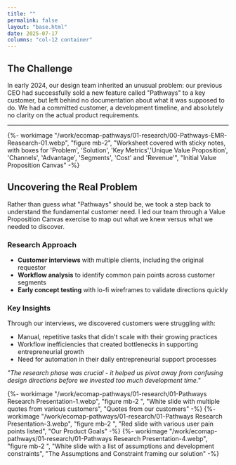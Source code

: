 ```yaml
---
title: ""
permalink: false
layout: "base.html"
date: 2025-07-17
columns: "col-12 container"
---
```

<div class="col col-12 sm-6 md-7" >

## The Challenge

In early 2024, our design team inherited an unusual problem: our previous CEO had successfully sold a new feature called "Pathways" to a key customer, but left behind no documentation about what it was supposed to do. We had a committed customer, a development timeline, and absolutely no clarity on the actual product requirements.

</div>
<div class="col-12">
<hr>
</div>
<div class="col col-12 sm-4 md-3 flex-column">

{%- workimage "/work/ecomap-pathways/01-research/00-Pathways-EMR-Reasearch-01.webp", "figure  mb-2", "Worksheet covered with sticky notes, with boxes for 'Problem', 'Solution', 'Key Metrics','Unique Value Proposition', 'Channels', 'Advantage', 'Segments', 'Cost' and 'Revenue'", "Initial Value Proposition Canvas"  -%}


</div>
<div class="col col-12 sm-6 md-7" >

## Uncovering the Real Problem

Rather than guess what "Pathways" should be, we took a step back to understand the fundamental customer need. I led our team through a Value Proposition Canvas exercise to map out what we knew versus what we needed to discover.

</div>
<div class="col col-12 sm-6 md-7" >

### Research Approach

- **Customer interviews** with multiple clients, including the original requestor
- **Workflow analysis** to identify common pain points across customer segments
- **Early concept testing** with lo-fi wireframes to validate directions quickly

### Key Insights

Through our interviews, we discovered customers were struggling with:

- Manual, repetitive tasks that didn't scale with their growing practices
- Workflow inefficiencies that created bottlenecks in supporting entrepreneurial growth
- Need for automation in their daily entrepreneurial support processes

<div class="p-2 bg-cyan text-white">

*"The research phase was crucial - it helped us pivot away from confusing design directions before we invested too much development time."*

</div>
</div>
<div class="col col-12 sm-5 md-4 container" style="align-self: center;">
{%- workimage "/work/ecomap-pathways/01-research/01-Pathways Research Presentation-1.webp", "figure  mb-2 ", "White slide with multiple quotes from various customers", "Quotes from our customers"  -%}
{%- workimage "/work/ecomap-pathways/01-research/01-Pathways Research Presentation-3.webp", "figure  mb-2 ", "Red slide with various user pain points listed", "Our Product Goals"  -%}
{%- workimage "/work/ecomap-pathways/01-research/01-Pathways Research Presentation-4.webp", "figure  mb-2 ", "White slide with a list of assumptions and development constraints", "The Assumptions and Constraint framing our solution"  -%}

</div>



